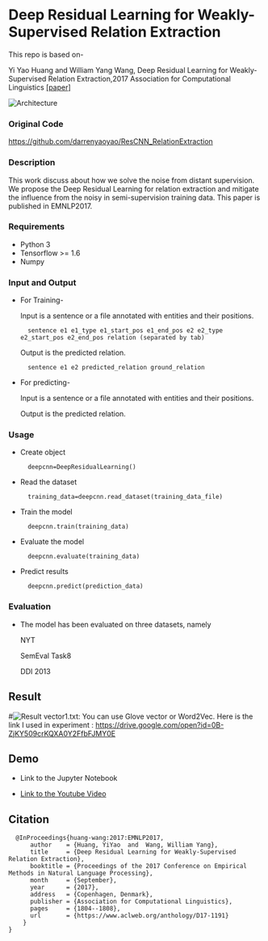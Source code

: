 # Deep Residual Learning for Weakly-Supervised Relation Extraction

This repo is based on-

Yi Yao Huang and William Yang Wang, Deep Residual Learning for Weakly-Supervised Relation Extraction,2017 Association for Computational Linguistics [[paper]](https://arxiv.org/abs/1707.08866)

 
![Architecture](https://user-images.githubusercontent.com/16465582/30602043-05f63dd6-9d96-11e7-9f2e-382e15a2b37a.png)


### Original Code
https://github.com/darrenyaoyao/ResCNN_RelationExtraction

### Description
This work discuss about how we solve the noise from distant supervision. 
We propose the Deep Residual Learning for relation extraction and mitigate the influence from the noisy in semi-supervision training data.
This paper is published in EMNLP2017.

### Requirements
* Python 3
* Tensorflow >= 1.6
* Numpy

### Input and Output
* For Training-

    Input is a sentence or a file annotated with entities and their positions.
    
        sentence e1 e1_type e1_start_pos e1_end_pos e2 e2_type e2_start_pos e2_end_pos relation (separated by tab)
    Output is the predicted relation.
    
        sentence e1 e2 predicted_relation ground_relation
    
 * For predicting-
 
    Input is a sentence or a file annotated with entities and their positions.
    
    Output is the predicted relation.

### Usage
* Create object

        deepcnn=DeepResidualLearning()
       
* Read the dataset

        training_data=deepcnn.read_dataset(training_data_file)
        
* Train the model

        deepcnn.train(training_data)
        
* Evaluate the model

        deepcnn.evaluate(training_data)
        
* Predict results

        deepcnn.predict(prediction_data)
        
### Evaluation
* The model has been evaluated on three datasets, namely
    
    NYT
    
    SemEval Task8
    
    DDI 2013

## Result
#![Result](https://user-images.githubusercontent.com/16465582/30602544-6c3bd1a4-9d97-11e7-9f8f-807b436ede16.png)
vector1.txt: You can use Glove vector or Word2Vec. Here is the link I used in experiment : https://drive.google.com/open?id=0B-ZjKY509crKQXA0Y2FfbFJMY0E


## Demo

* Link to the Jupyter Notebook

* [Link to the Youtube Video](https://youtu.be/dgsUqj7Vvsg)

## Citation

      @InProceedings{huang-wang:2017:EMNLP2017,
          author    = {Huang, YiYao  and  Wang, William Yang},
          title     = {Deep Residual Learning for Weakly-Supervised Relation Extraction},
          booktitle = {Proceedings of the 2017 Conference on Empirical Methods in Natural Language Processing},
          month     = {September},
          year      = {2017},
          address   = {Copenhagen, Denmark},
          publisher = {Association for Computational Linguistics},
          pages     = {1804--1808},
          url       = {https://www.aclweb.org/anthology/D17-1191}
        }
    }
